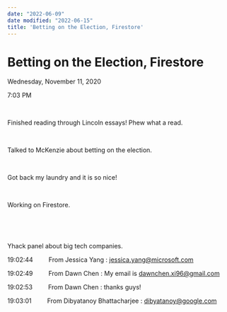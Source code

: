 ```yaml
---
date: "2022-06-09"
date modified: "2022-06-15"
title: 'Betting on the Election, Firestore'
---
```


# Betting on the Election, Firestore
Wednesday, November 11, 2020

7:03 PM

 

Finished reading through Lincoln essays! Phew what a read.

 

Talked to McKenzie about betting on the election.

 

Got back my laundry and it is so nice!

 

Working on Firestore.

 

 

Yhack panel about big tech companies.

19:02:44         From Jessica Yang : jessica.yang@microsoft.com

19:02:49         From Dawn Chen : My email is dawnchen.xi96@gmail.com

19:02:53         From Dawn Chen : thanks guys!

19:03:01         From Dibyatanoy Bhattacharjee : dibyatanoy@google.com
